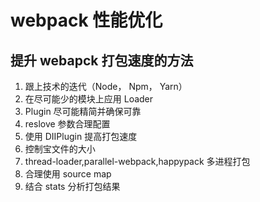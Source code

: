 # webpack 性能优化

## 提升 webapck 打包速度的方法

1. 跟上技术的迭代（Node， Npm， Yarn）
2. 在尽可能少的模块上应用 Loader
3. Plugin 尽可能精简并确保可靠
4. reslove 参数合理配置
5. 使用 DIIPlugin 提高打包速度
6. 控制宝文件的大小
7. thread-loader,parallel-webpack,happypack 多进程打包
8. 合理使用 source map
9. 结合 stats 分析打包结果
